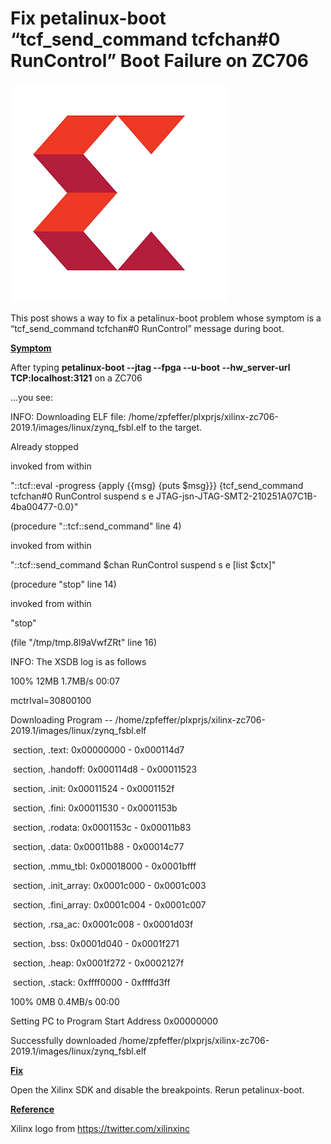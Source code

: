 # Fix petalinux-boot “tcf_send_command tcfchan#0 RunControl” Boot Failure on ZC706

![xilinx_logo](xilinx_logo.png)

This post shows a way to fix a petalinux-boot problem whose symptom is a “tcf\_send\_command tcfchan#0 RunControl” message during boot.

**<u><span>Symptom</span></u>**

After typing **petalinux-boot --jtag --fpga --u-boot --hw\_server-url TCP:localhost:3121** on a ZC706

...you see:

INFO: Downloading ELF file: /home/zpfeffer/plxprjs/xilinx-zc706-2019.1/images/linux/zynq_fsbl.elf to the target.

Already stopped                                

  invoked from within

"::tcf::eval -progress {apply {{msg} {puts $msg}}} {tcf_send_command tcfchan#0 RunControl suspend s e JTAG-jsn-JTAG-SMT2-210251A07C1B-4ba00477-0.0}"

  (procedure "::tcf::send_command" line 4)

  invoked from within

"::tcf::send_command $chan RunControl suspend s e [list $ctx]"

  (procedure "stop" line 14)

  invoked from within

"stop"

  (file "/tmp/tmp.8l9aVwfZRt" line 16)

INFO: The XSDB log is as follows

100%  12MB  1.7MB/s 00:07  

mctrlval=30800100

Downloading Program -- /home/zpfeffer/plxprjs/xilinx-zc706-2019.1/images/linux/zynq_fsbl.elf

​	section, .text: 0x00000000 - 0x000114d7

​	section, .handoff: 0x000114d8 - 0x00011523

​	section, .init: 0x00011524 - 0x0001152f

​	section, .fini: 0x00011530 - 0x0001153b

​	section, .rodata: 0x0001153c - 0x00011b83

​	section, .data: 0x00011b88 - 0x00014c77

​	section, .mmu_tbl: 0x00018000 - 0x0001bfff

​	section, .init_array: 0x0001c000 - 0x0001c003

​	section, .fini_array: 0x0001c004 - 0x0001c007

​	section, .rsa_ac: 0x0001c008 - 0x0001d03f

​	section, .bss: 0x0001d040 - 0x0001f271

​	section, .heap: 0x0001f272 - 0x0002127f

​	section, .stack: 0xffff0000 - 0xffffd3ff

100%  0MB  0.4MB/s 00:00  

Setting PC to Program Start Address 0x00000000

Successfully downloaded /home/zpfeffer/plxprjs/xilinx-zc706-2019.1/images/linux/zynq_fsbl.elf

**<u><span>Fix</span></u>**

Open the Xilinx SDK and disable the breakpoints. Rerun petalinux-boot.

**<u><span>Reference</span></u>**

Xilinx logo from https://twitter.com/xilinxinc 